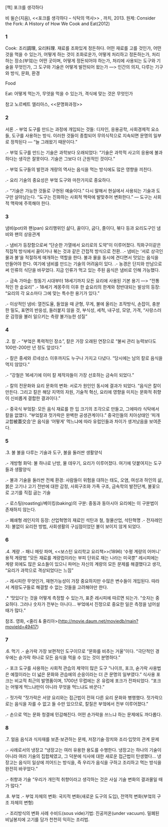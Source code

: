 [책] 포크를 생각하다

비 윌슨(지음),  <<포크를 생각하다 – 식탁의 역사>> , 까치, 2013.
원제: Consider the Fork: A History of How We Cook and Eat(2012)


### 1

Cook: 조리調理, 요리料理. 재료를 조화있게 정돈하다. 어떤 재료를 고를 것인가, 어떤 것을 먹을 수 있는가, 어떻게 하는 것이 조화로운가, 어떻게 처리하고 정돈하는가, 처리하는 장소(부엌)는 어떤 곳이며, 어떻게 정돈되어야 하는가, 처리에 사용되는 도구와 기술을 무엇인가, 그 도구와 기술은 어떻게 발전되어 왔는가 —> 인간의 의지, 다루는 기구와 방식, 문화, 환경

Food

Eat: 어떻게 먹는가, 무엇을 먹을 수 있는가, 격식에 맞는 것은 무엇인가

참고
노르베트 엘리아스,  <<문명화과정>>


### 2

서론
.- 부엌 도구를 만드는 과정에 개입되는 것들: 디자인, 응용공학, 사회경제적 요소들, 도구를 사용하는 방식. 이러한 것들이 종합되어 무의식적으로 지속되면 문명의 일부로 정착된다 — “늘 그래왔기 때문이다.”

.- 부엌 도구를 만드는 기술은 과학보다 오래되었다: “기술은 과학적 사고의 응용에 불과하다는 생각은 잘못이다. 기술은 그보다 더 근원적인 것이다.”

.- 부엌 도구들의 발전과 개량의 역사는 음식을 먹는 방식에도 많은 영향을 끼친다.

.- 요리 기술의 중요성은 부엌 도구와 마찬가지로 중요하다.

.- “기술은 가능한 것들로 구현된 예술이다.” 다시 말해서 현실에서 사용되는 기술과 도구만 살아남는다. “도구는 진화하는 사회적 맥락에 발맞추어 변화한다.” — 도구는 사회적 맥락에 주목해야 한다.


### 3

냄비(pot)와 팬(pan)
요리행위인 삶다, 끓이다, 굽다, 졸이다, 볶다 등과 요리도구인 냄비와 팬의 상응관계

.- 냄비가 등장함으로써 “단순한 가열에서 요리로의 도약”이 이루어졌다. 직화구이같은 직접적 방식에서 끓이거나 볶는 것과 같은 간접적 방식으로 전환.
.- 냄비는 ‘서로 상극인 물과 불’을 적절하게 매개하는 역할을 한다. 불과 물을 동시에 견디면서 맛있는 음식을 만들어야 한다. 여기에 냄비를 만드는 기술의 어려움이 있다.
.- 농경은 단지와 만남으로써 인류의 식단을 바꾸었다. 지금 인류가 먹고 있는 주된 음식은 냄비로 인해 가능했다.

.- 금속 가마솥: 청동기 시대부터 18세기까지 모든 요리에 사용된 기본 용기 —> “전통적인 한 솥요리”
.- 18세기 계몽주의 이후 한 솥요리의 한계와 정반대되는 발상의 등장: “요리의 각 요소마다 그에 맞는 특수한 용기가 있다.”

.- 이상적인 냄비: 열전도율, 들었을 때 균형, 무게, 불에 올리는 조작방식, 손잡이, 충분한 밀도, 표면의 반응성, 들러붙지 않을 것, 부식성, 세척, 내구성, 모양, 가격, “사랑스러운 감정을 불러 일으키는 측량 불가능한 성질”


### 4

.2. 칼
.- “부엌은 폭력적인 장소”, 칼은 가장 오래된 연장으로 “불씨 관리 능력보다도 100만-200만 년 정도 앞섰다.”

.- 칼은 중세와 르네상스 이후까지도 누구나 가지고 다녔다. “당시에는 남의 칼로 음식을 먹지 않았다.”

.- “강철은 16세기에 이미 칼 제작자들이 가장 선호하는 금속이 되었다.”

.- 칼의 전문화와 요리 문화의 변화: 서로가 원인인 동시에 결과가 되었다.
“음식은 칼이 만든다. 그리고 칼은 해당 지역의 자원, 기술적 혁신, 요리에 영향을 미치는 문화적 취향이 신비롭게 결합한 결과이다.”

.- 중국식 부엌칼: 모든 음식 재료를 한 입 크기의 조각으로 만들고, 그에따라 식탁에서 칼을 없앴다. “부엌칼과 젓가락은 완벽한 공생관계이다.”
중국인들의 치아상태인 ‘피개교합被蓋交合’은 음식을 ‘어떻게’ 먹느냐에 따라 유럽인들과 차이가 생겨났음을 보여준다.


### 5

.3. 불
불을 다루는 기술과 도구, 불을 둘러싼 생활양식

.- 개방형 화덕: 불 하나로 난방, 물 데우기, 요리가 이루어졌다. 여기에 덧붙여지는 도구들과 생활양식

.- 불과 기술을 둘러싼 전체 환경: 사람들이 위험을 대하는 태도, 오염, 여성과 하인의 삶, 붉은 고기나 고기 전반에 대한 감정, 사회구조와 가족 구조, 금속학의 발전단계, 불꽃으로 고기를 직접 굽는 기술

.- 로스팅(roasting)/베이킹(baking)의 구분: 중동과 동아시아 요리에는 이 구분법이 존재하지 않는다.

.- 폐쇄형 레인지의 등장: 산업혁명의 재료인 석탄과 철, 철물산업, 석탄혁명
.- 전자레인지: 불없이 요리한 방법, 사회생활의 구심점이었던 불이 보이지 않게 되었다.


### 6

.4. 계량
.- 패니 메릿 파머, <<보스턴 요리학교 요리책>>(1896)
‘수평 계량의 어머니’ 용적 계량법
“모든 재료를 계량컵이라는 부피 단위로 재는 나라는 미국뿐”
레시피에는 계량 외에도 많은 요소들이 있으니 파머는 자신의 계량의 모든 문제를 해결했다고 생각, “요리가 과학으로 격상되었다는 느낌”

.- 레시피란 무엇인가, 재현가능성이 가장 중요하지만 수많은 변수들이 개입된다. 따라서 계량도구들로 해결할 수 없는 것들을 고려해야만 한다.

.* ‘맛있다’는 것을 어떻게 측정할 수 있는가, 표준 레시피에 따르면 되는가.
“숫자는 중요하다. 그러나 숫자가 전부는 아니다… 부엌에서 진정으로 중요한 일은 측정을 넘어설 때가 많다.”

참조.
영화, <줄리 & 줄리아>(http://movie.daum.net/moviedb/main?movieId=49417)


### 7

.6. 먹기
.- 숟가락
가장 보편적인 도구이므로 “문화를 비추는 거울”이다.
“극단적인 경우에는 숟가락 하나로 모든 음식을 먹을 수 있는 것이 분명하다.”

.- 포크
도구를 사용하는 사회적 관습의 제약이 많은 도구
“나이프, 포크, 숟가락 사용법은 예절이라는 더 넓은 문화와 관습에의 순응이라는 더 큰 문명의 일부였다.”
식사용 포크는 비교적 최근의 발명품이며, 1700년 무렵에는 온 유럽에 포크가 전파되었다.
“포크는 어떻게 먹느냐만이 아니라 무엇을 먹느냐도 바꾼다.”

.- 젓가락
“젓가락은 서양 요리와는 접근법이 전혀 다른 요리 문화와 병행했다. 젓가락으로는 음식을 자를 수 없고 들 수만 있으므로, 칼질은 부엌에서 전부 이루어졌다.”

.- 손으로 먹는 문화
청결에 민감해진다.
어떤 손가락을 쓰느냐 하는 문제에도 까다롭다.


### 8

.7. 얼음
음식과 식자재를 보존·보관하는 문제, 저장기술·장치와 조리·입맛의 관계 문제

.- 사례로서의 냉장고
“냉장고는 여러 유용한 용도를 수행한다. 냉장고는 하나의 기술이 아니라 여러 기술의 집합체였고, 그 덕분에 식사에 대한 새로운 접근법이 탄생했다… 냉장고는 음식이 일상에 끼어드는 방식을, 즉 우리가 음식을 구하고 조리하고 먹는 방식을 완전히 바꾸었다.”

.- 취향과 기술
“우리가 개인적 취향이라고 생각하는 것은 사실 기술 변화의 결과물일 때가 많다.”

.8. 부엌
.- 부엌 자체의 변화: 국지적 변화(새로운 도구의 도입), 전역적 변화(부엌의 구조 자체의 변형)

.- 조리방식의 변화 사례
수비드(sous vide)기법: 진공저온(under vacuum). 밀폐된 비닐봉지에 고기를 담가 천천히 익히는 조리법.
